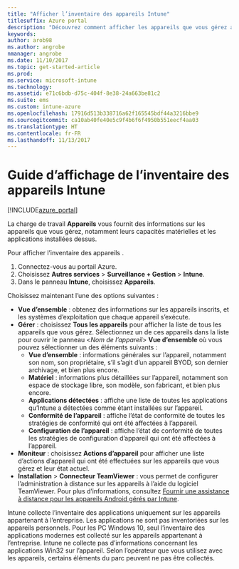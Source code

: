 ```yaml
---
title: "Afficher l’inventaire des appareils Intune"
titlesuffix: Azure portal
description: "Découvrez comment afficher les appareils que vous gérez avec Intune et comprenez leur matériel et leurs applications installées."
keywords: 
author: arob98
ms.author: angrobe
nmanager: angrobe
ms.date: 11/10/2017
ms.topic: get-started-article
ms.prod: 
ms.service: microsoft-intune
ms.technology: 
ms.assetid: e71c6bdb-d75c-404f-8e38-24a663be81c2
ms.suite: ems
ms.custom: intune-azure
ms.openlocfilehash: 17916d513b338716a62f165545bdf44a3216bbe9
ms.sourcegitcommit: ca10ab40fe40e5c9f4b6f6f4950b551eecf4aa03
ms.translationtype: HT
ms.contentlocale: fr-FR
ms.lasthandoff: 11/13/2017
---
```

# <a name="how-to-view-intune-device-inventory"></a>Guide d’affichage de l’inventaire des appareils Intune


[!INCLUDE[azure_portal](./includes/azure_portal.md)]

La charge de travail **Appareils** vous fournit des informations sur les appareils que vous gérez, notamment leurs capacités matérielles et les applications installées dessus. 

Pour afficher l’inventaire des appareils .

1. Connectez-vous au portail Azure.
2. Choisissez **Autres services** > **Surveillance + Gestion** > **Intune**.
3. Dans le panneau **Intune**, choisissez **Appareils**.

Choisissez maintenant l’une des options suivantes :

- **Vue d’ensemble** : obtenez des informations sur les appareils inscrits, et les systèmes d’exploitation que chaque appareil s’exécute.
- **Gérer** : choisissez **Tous les appareils** pour afficher la liste de tous les appareils que vous gérez.
    Sélectionnez un de ces appareils dans la liste pour ouvrir le panneau <*Nom de l’appareil*> **Vue d’ensemble** où vous pouvez sélectionner un des éléments suivants :
    - **Vue d’ensemble** : informations générales sur l’appareil, notamment son nom, son propriétaire, s’il s’agit d’un appareil BYOD, son dernier archivage, et bien plus encore.
    - **Matériel** : informations plus détaillées sur l’appareil, notamment son espace de stockage libre, son modèle, son fabricant, et bien plus encore.
    - **Applications détectées** : affiche une liste de toutes les applications qu’Intune a détectées comme étant installées sur l’appareil.
    - **Conformité de l’appareil** : affiche l’état de conformité de toutes les stratégies de conformité qui ont été affectées à l’appareil.
    - **Configuration de l’appareil** : affiche l’état de conformité de toutes les stratégies de configuration d’appareil qui ont été affectées à l’appareil.
- **Moniteur** : choisissez **Actions d’appareil** pour afficher une liste d’actions d’appareil qui ont été effectuées sur les appareils que vous gérez et leur état actuel.
- **Installation** > **Connecteur TeamViewer** : vous permet de configurer l’administration à distance sur les appareils à l’aide du logiciel TeamViewer. Pour plus d’informations, consultez [Fournir une assistance à distance pour les appareils Android gérés par Intune](/intune/device-profile-android-teamviewer).

Intune collecte l’inventaire des applications uniquement sur les appareils appartenant à l’entreprise. Les applications ne sont pas inventoriées sur les appareils personnels. Pour les PC Windows 10, seul l’inventaire des applications modernes est collecté sur les appareils appartenant à l’entreprise. Intune ne collecte pas d’informations concernant les applications Win32 sur l’appareil. Selon l’opérateur que vous utilisez avec les appareils, certains éléments du parc peuvent ne pas être collectés.
